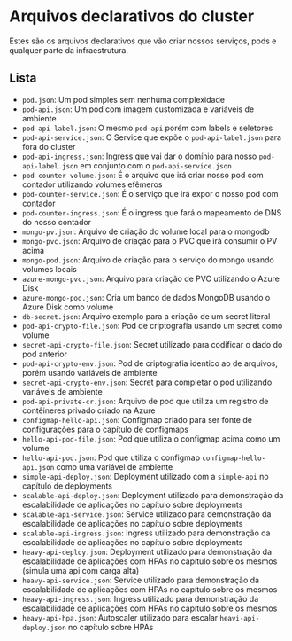 # Arquivos declarativos do cluster

Estes são os arquivos declarativos que vão criar nossos serviços, pods e qualquer parte da infraestrutura.

## Lista

- `pod.json`: Um pod simples sem nenhuma complexidade
- `pod-api.json`: Um pod com imagem customizada e variáveis de ambiente
- `pod-api-label.json`: O mesmo `pod-api` porém com labels e seletores
- `pod-api-service.json`: O Service que expõe o `pod-api-label.json` para fora do cluster
- `pod-api-ingress.json`: Ingress que vai dar o domínio para nosso `pod-api-label.json` em conjunto com o `pod-api-service.json`
- `pod-counter-volume.json`: É o arquivo que irá criar nosso pod com contador utilizando volumes efêmeros
- `pod-counter-service.json`: É o serviço que irá expor o nosso pod com contador
- `pod-counter-ingress.json`: É o ingress que fará o mapeamento de DNS do nosso contador
- `mongo-pv.json`: Arquivo de criação do volume local para o mongodb
- `mongo-pvc.json`: Arquivo de criação para o PVC que irá consumir o PV acima
- `mongo-pod.json`: Arquivo de criação para o serviço do mongo usando volumes locais
- `azure-mongo-pvc.json`: Arquivo para criação de PVC utilizando o Azure Disk
- `azure-mongo-pod.json`: Cria um banco de dados MongoDB usando o Azure Disk como volume
- `db-secret.json`: Arquivo exemplo para a criação de um secret literal
- `pod-api-crypto-file.json`: Pod de criptografia usando um secret como volume
- `secret-api-crypto-file.json`: Secret utilizado para codificar o dado do pod anterior
- `pod-api-crypto-env.json`: Pod de criptografia identico ao de arquivos, porém usando variáveis de ambiente
- `secret-api-crypto-env.json`: Secret para completar o pod utilizando variáveis de ambiente
- `pod-api-private-cr.json`: Arquivo de pod que utiliza um registro de contêineres privado criado na Azure
- `configmap-hello-api.json`: Configmap criado para ser fonte de configurações para o capítulo de configmaps
- `hello-api-pod-file.json`: Pod que utiliza o configmap acima como um volume
- `hello-api-pod.json`: Pod que utiliza o configmap `configmap-hello-api.json` como uma variável de ambiente
- `simple-api-deploy.json`: Deployment utilizado com a `simple-api` no capítulo de deployments
- `scalable-api-deploy.json`: Deployment utilizado para demonstração da escalabilidade de aplicações no capítulo sobre deployments
- `scalable-api-service.json`: Service utilizado para demonstração da escalabilidade de aplicações no capítulo sobre deployments
- `scalable-api-ingress.json`: Ingress utilizado para demonstração da escalabilidade de aplicações no capítulo sobre deployments
- `heavy-api-deploy.json`: Deployment utilizado para demonstração da escalabilidade de aplicações com HPAs no capítulo sobre os mesmos (simula uma api com carga alta)
- `heavy-api-service.json`: Service utilizado para demonstração da escalabilidade de aplicações com HPAs no capítulo sobre os mesmos
- `heavy-api-ingress.json`: Ingress utilizado para demonstração da escalabilidade de aplicações com HPAs no capítulo sobre os mesmos
- `heavy-api-hpa.json`: Autoscaler utilizado para escalar `heavi-api-deploy.json` no capítulo sobre HPAs